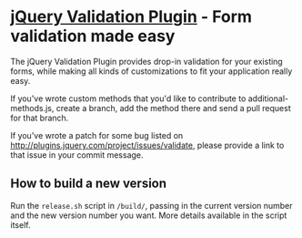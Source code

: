 [jQuery Validation Plugin](http://bassistance.de/jquery-plugins/jquery-plugin-validation/) - Form validation made easy
================================

The jQuery Validation Plugin provides drop-in validation for your existing forms, while making all kinds of customizations to fit your application really easy.

If you've wrote custom methods that you'd like to contribute to additional-methods.js, create a branch, add the method there and send a pull request for that branch.

If you've wrote a patch for some bug listed on http://plugins.jquery.com/project/issues/validate, please provide a link to that issue in your commit message.

How to build a new version
---

Run the `release.sh` script in `/build/`, passing in the current version number and the new version number you want. More details available in the script itself.
